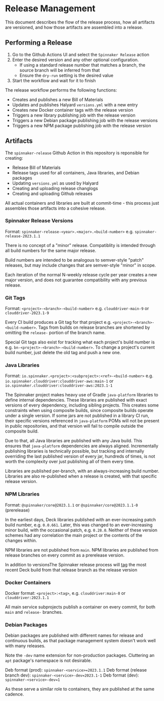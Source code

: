 # Release Management

This document describes the flow of the release process, how all artifacts are versioned, and how those artifacts are assembled into a release.


## Performing a Release

1. Go to the Github Actions UI and select the `Spinnaker Release` action
2. Enter the desired version and any other optional configuration.  
    - If using a standard release number that matches a branch, the source branch will be inferred from that
    - Ensure the `dry-run` setting is the desired value
3. Start the workflow and wait for it to finish

The release workflow performs the following functions:
- Creates and publishes a new Bill of Materials
- Updates and publishes Halyard `versions.yml` with a new entry
- Creates new Docker container tags with the release version
- Triggers a new library publishing job with the release version
- Triggers a new Debian package publishing job with the release versions
- Triggers a new NPM package publishing job with the release version

## Artifacts

The `spinnaker-release` Github Action in this repository is reponsible for creating:

- Release Bill of Materials
- Release tags used for all containers, Java libraries, and Debian packages
- Updating `versions.yml` as used by Halyard
- Creating and uploading release changlogs
- Creating and uploading Github releases

All actual containers and libraries are built at commit-time - this process just assembles those artifacts into a cohesive release.

### Spinnaker Release Versions

Format: `spinnaker-release-<year>.<major>.<build-number>` e.g. `spinnaker-release-2023.1.1` 

There is no concept of a "minor" release.  Compatiblity is intended through all build numbers for the same major release.  

Build numbers are intended to be analogous to semver-style "patch" releases, but may include changes that are semver-style "minor" in scope. 

Each iteration of the normal N-weekly release cycle per year creates a new major version, and does not guarantee compatibility with any previous release.  

### Git Tags

Format: `<project>-<branch>-<build-number>` e.g. `clouddriver-main-9` or `clouddriver-2023.1-9`

Every CI build produces a Git tag for that project e.g. `<project>-<branch>-<build-number>`.  Tags from builds on release branches are shortened by omitting the `release-` portion of the branch name.

Special Git tags also exist for tracking what each project's build number is e.g. `bn-<project>-<branch>-<build-number>`.  To change a project's current build number, just delete the old tag and push a new one.  

### Java Libraries

Format: `io.spinnaker.<project>:<subproject>:<ref>-<build-number>` e.g. `io.spinnaker.clouddriver:clouddriver-aws:main-1` or `io.spinnaker.clouddriver:clouddriver-aws:2023.1-1`

The Spinnaker project makes heavy use of Gradle `java-platform` libraries to define internal dependencies.  These libraries are published with exact versions of every dependency, including sibling projects.  This creates some constraints when using composite builds, since composite builds operate under a single version.  If some jars are not published in a library CI run, their specific versions referenced in `java-platform` POMs will not be present in public repositories, and that version will fail to compile outside the composite build.   

Due to that, all Java libraries are published with any Java build.  This ensures that `java-platform` dependencies are always aligned.  Incrementally publishing libraries is technically possible, but tracking and internally overriding the last published version of every jar, hundreds of times, is not worth the complexity over just publishing all of them every time.

Libraries are published per-branch, with an always-increasing build number.  Libraries are also re-published when a release is created, with that specific release version.

### NPM Libraries

Format: `@spinnaker/core@2023.1.1` or `@spinnaker/core@2023.1.1-0` (prerelease)

In the earliest days, Deck libraries published with an ever-increasing patch build number, e.g. `0.0.661`.  Later, this was changed to an ever-increasing minor build, with the occasional patch, e.g. `0.28.0`.  Neither of these version schemes had any correlation the main project or the contents of the changes within.  

NPM libraries are not published from `main`.  NPM libraries are published from release branches on every commit as a prerelease version.  

In addition to versionsThe Spinnaker release process will [tag](https://docs.npmjs.com/cli/v10/commands/npm-dist-tag) the most recent Deck build from that release branch as the release version

### Docker Containers

Docker format: `<project>:<tag>`, e.g. `clouddriver:main-0` or `clouddriver:2023.1.1`

All main service subprojects publish a container on every commit, for both `main` and `release-` branches.  

### Debian Packages

Debian packages are published with different names for release and continuous builds, as that package management system doesn't work well with many releases.

Note the `-dev` name extension for non-production packages.  Cluttering an `apt` package's namespace is not desirable.  

Deb format (prod): `spinnaker-<service>=2023.1.1`
Deb format (release branch dev): `spinnaker-<service>-dev=2023.1-1`
Deb format (dev): `spinnaker-<service>-dev=1`

As these serve a similar role to containers, they are published at the same cadence.  
